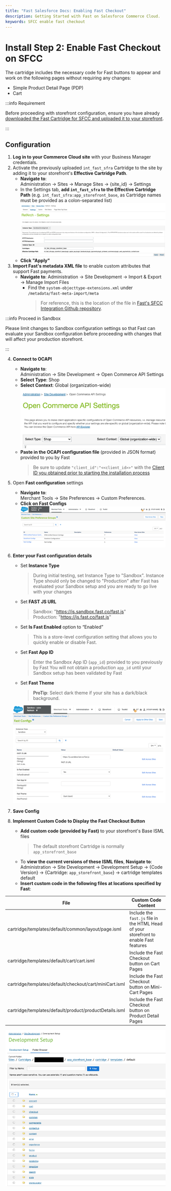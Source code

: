 ```yaml
---
title: "Fast Salesforce Docs: Enabling Fast Checkout"
description: Getting Started with Fast on Salesforce Commerce Cloud.
keywords: SFCC enable fast checkout
---
```


# Install Step 2: Enable Fast Checkout on SFCC

The cartridge includes the necessary code for Fast buttons to appear and work on the following pages without requiring any changes:

- Simple Product Detail Page (PDP)
- Cart

:::info Requirement

Before proceeding with storefront configuration, ensure you have already [downloaded the Fast Cartridge for SFCC and uploaded it to your storefront](./acquire-extension.md).

:::

## Configuration

1. **Log in to your Commerce Cloud site** with your Business Manager credentials.
2. Activate the previously uploaded `int_fast_sfra` Cartridge to the site by adding it to your storefront's **Effective Cartridge Path**.
   - **Navigate to**: <br />
     Administration → Sites → Manage Sites → {site_id} → Settings
   - In the Settings tab, **add `int_fast_sfra` to the Effective Cartridge Path** (e.g. `int_fast_sfra:app_storefront_base`, as Cartridge names must be provided as a colon-separated list)
     ![cartridge path](./images/cartridge_path.png)
   - **Click "Apply"**
3. **Import Fast's metadata XML file** to enable custom attributes that support Fast payments.
   - **Navigate to**: Administration → Site Development → Import & Export → Manage Import Files
     - Find the `system-objecttype-extensions.xml` under `/metadata/fast-meta-import/meta`
       > For reference, this is the location of the file in [Fast's SFCC Integration Github repository](https://github.com/fast-af/sfcc-integration/tree/master/sfcc_cartridge/metadata/fast-meta-import/meta).

:::info Proceed in Sandbox

Please limit changes to Sandbox configuration settings so that Fast can evaluate your Sandbox configuration before proceeding with changes that will affect your production storefront.

:::

4. **Connect to OCAPI**

   - **Navigate to**: <br />
     Administration → Site Development → Open Commerce API Settings
   - **Select Type**: Shop
   - **Select Context**: Global (organization-wide)
     ![Configuration Form](./images/ocapi-settings.png)
   - **Paste in the OCAPI configuration file** (provided in JSON format) provided to you by Fast
     > Be sure to update `"client_id":"<<client_id>>"` with the [Client ID you obtained prior to starting the installation process](../pre-install/requirements.md)

5. Open **Fast configuration** settings

   - **Navigate to**: <br/>
     Merchant Tools → Site Preferences → Custom Preferences.
   - **Click on Fast Configs**
     !["Configuration Link in the Admin panel](./images/image3.png)

6. **Enter your Fast configuration details**

   - Set **Instance Type**
     > During initial testing, set Instance Type to "Sandbox". Instance Type should only be changed to "Production" after Fast has evaluated your Sandbox setup and you are ready to go live with your changes
   - Set **FAST JS URL**
     > Sandbox: "https://js.sandbox.fast.co/fast.js" <br/>
     > Production: "https://js.fast.co/fast.js"
   - Set **Is Fast Enabled** option to “Enabled”
     > This is a store-level configuration setting that allows you to quickly enable or disable Fast.
   - Set **Fast App ID**
     > Enter the Sandbox App ID (`app_id`) provided to you previously by Fast
     > You will not obtain a production `app_id` until your Sandbox setup has been validated by Fast
   - Set **Fast Theme**
     > **ProTip**: Select dark theme if your site has a dark/black background.

   ![Configuration Form](./images/image4.png)

7. **Save Config**

8. **Implement Custom Code to Display the Fast Checkout Button**

   - **Add custom code (provided by Fast)** to your storefront's Base ISML files
     > The default storefront Cartridge is normally `app_storefront_base`
   - To **view the current versions of these ISML files**, **Navigate to**: <br />
     Administration → Site Development → Development Setup → {Code Version} → {Cartridge: `app_storefront_base`} → cartridge templates default
   - **Insert custom code in the following files at locations specified by Fast**:

| File                                                    | Custom Code Content                                                                    |
| ------------------------------------------------------- | -------------------------------------------------------------------------------------- |
| cartridge/templates/default/common/layout/page.isml     | Include the `fast.js` file in the HTML Head of your storefront to enable Fast features |
| cartridge/templates/default/cart/cart.isml              | Include the Fast Checkout button on Cart Pages                                         |
| cartridge/templates/default/checkout/cart/miniCart.isml | Include the Fast Checkout button on Mini-Cart Pages                                    |
| cartridge/templates/default/product/productDetails.isml | Include the Fast Checkout button on Product Detail Pages                               |

![ISML custom code](./images/storefront-isml-custom-code.png)

